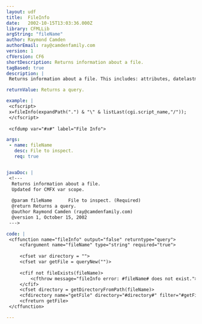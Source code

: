 ```yaml
---
layout: udf
title:  FileInfo
date:   2002-10-15T13:03:36.000Z
library: CFMLLib
argString: "fileName"
author: Raymond Camden
authorEmail: ray@camdenfamily.com
version: 1
cfVersion: CF6
shortDescription: Returns information about a file.
tagBased: true
description: |
 Returns information about a file. This includes: attributes, datelastmodified, mode, name, size, and type.

returnValue: Returns a query.

example: |
 <cfscript>
 x=fileInfo(expandPath(".") & "\" & listLast(cgi.script_name,"/"));
 </cfscript>
 
 <cfdump var="#x#" label="File Info">

args:
 - name: fileName
   desc: File to inspect.
   req: true


javaDoc: |
 <!---
  Returns information about a file.
  Updated for CMFX var scope.
  
  @param fileName      File to inspect. (Required)
  @return Returns a query. 
  @author Raymond Camden (ray@camdenfamily.com) 
  @version 1, October 15, 2002 
 --->

code: |
 <cffunction name="fileInfo" output="false" returntype="query">
     <cfargument name="fileName" type="string" required="true">
 
     <cfset var directory = "">
     <cfset var getFile = queryNew("")>
     
     <cfif not fileExists(fileName)>
         <cfthrow message="fileInfo error: #fileName# does not exist.">
     </cfif>
     <cfset directory = getDirectoryFromPath(fileName)>
     <cfdirectory name="getFile" directory="#directory#" filter="#getFileFromPath(fileName)#">
     <cfreturn getFile>
 </cffunction>

---
```


